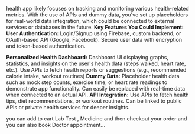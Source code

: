 health app likely focuses on tracking and monitoring various health-related metrics. With the use of APIs and dummy data, you've set up placeholders for real-world data integration, which could be connected to external services or databases in the future.
**Key Features You Could Implement:**
**User Authentication:**
Login/Signup using Firebase, custom backend, or OAuth-based API (Google, Facebook).
Secure user data with encryption and token-based authentication.

**Personalized Health Dashboard:**
Dashboard UI displaying graphs, statistics, and insights on the user's health data (steps walked, heart rate, etc.).
Use APIs to fetch health reports or suggestions (e.g., recommended calorie intake, workout routines)
**Dummy Data:**
Placeholder health data such as mock step counts, exercise time, or heart rate readings to demonstrate app functionality.
Can easily be replaced with real-time data when connected to an actual API.
**API Integration:**
Use APIs to fetch health tips, diet recommendations, or workout routines.
Can be linked to public APIs or private health services for deeper insights.

you can add to cart Lab Test , Medicine and then checkout your order and you can also book Doctor appointment...
